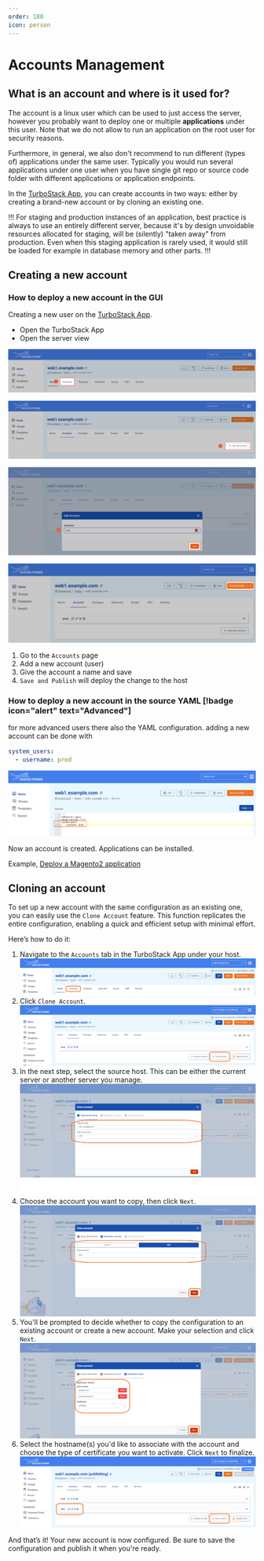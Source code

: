 ```yaml
---
order: 180
icon: person
---
```

# Accounts Management

## What is an account and where is it used for?

The account is a linux user which can be used to just access the server, however you probably want to deploy one or multiple **applications** under this user. Note that we do not allow to run an application on the root user for security reasons.

Furthermore, in general, we also don't recommend to run different (types of) applications under the same user. Typically you would run several applications under one user when you have single git repo or source code folder with different applications or application endpoints.

In the [TurboStack App](https://my.turbostack.app "TurboStack App"), you can create accounts in two ways: either by creating a brand-new account or by cloning an existing one.

!!!
For staging and production instances of an application, best practice is always to use an entirely different server, because it's by design unvoidable resources allocated for staging, will be (silently) "taken away" from production. Even when this staging application is rarely used, it would still be loaded for example in database memory and other parts.
!!!

## Creating a new account

### How to deploy a new account in the GUI

Creating a new user on the [TurboStack App](https://my.turbostack.app "TurboStack App").

* Open the TurboStack App
* Open the server view

![TurboStackNewUser](../img/turbostackapp/newapp/tsa_user1.png)

![TurboStackNewUser](../img/turbostackapp/newapp/tsa_user2.png)

![TurboStackNewUser](../img/turbostackapp/newapp/tsa_user3.png)

![TurboStackNewUser](../img/turbostackapp/newapp/tsa_user4.png)

1. Go to the `Accounts` page
2. Add a new account (user)
3. Give the account a name and save
4. `Save and Publish` will deploy the change to the host

### How to deploy a new account in the source YAML [!badge icon="alert" text="Advanced"]

for more advanced users there also the YAML configuration.
adding a new account can be done with

```yaml
system_users:
  - username: prod
```

![TurboStackNewUser](../img/turbostackapp/newapp/tsa_user5.png)

Now an account is created. Applications can be installed.

Example, [Deploy a Magento2 application](./howto_newapp.md)

## Cloning an account

To set up a new account with the same configuration as an existing one, you can easily use the `Clone Account` feature. This function replicates the entire configuration, enabling a quick and efficient setup with minimal effort.

Here’s how to do it:

1. Navigate to the `Accounts` tab in the TurboStack App under your host.
![TurboStackNewUser](../img/turbostackapp/newapp/tsa_user6.png)
2. Click `Clone Account`.
![TurboStackNewUser](../img/turbostackapp/newapp/tsa_user7.png)
3. In the next step, select the source host. This can be either the current server or another server you manage.
![TurboStackNewUser](../img/turbostackapp/newapp/tsa_user8.png)
4. Choose the account you want to copy, then click `Next`.
![TurboStackNewUser](../img/turbostackapp/newapp/tsa_user9.png)
5. You'll be prompted to decide whether to copy the configuration to an existing account or create a new account. Make your selection and click `Next`.
![TurboStackNewUser](../img/turbostackapp/newapp/tsa_user10.png)
6. Select the hostname(s) you'd like to associate with the account and choose the type of certificate you want to activate. Click `Next` to finalize.
![TurboStackNewUser](../img/turbostackapp/newapp/tsa_user11.png)

And that’s it! Your new account is now configured. Be sure to save the configuration and publish it when you're ready.




